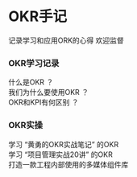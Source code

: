 # OKR手记

 记录学习和应用ORK的心得 欢迎监督

### OKR学习记录
 什么是OKR ？<br>
 我们为什么要使用OKR ？<br>
 OKR和KPI有何区别 ？<br>
 
 
 ### OKR实操
 学习 “黄勇的OKR实战笔记” 的OKR <br>
 学习 “项目管理实战20讲” 的OKR <br>
 打造一款工程内部使用的多媒体组件库
 
 
